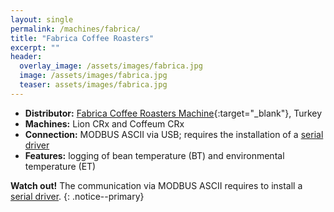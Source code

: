 ```yaml
---
layout: single
permalink: /machines/fabrica/
title: "Fabrica Coffee Roasters"
excerpt: ""
header:
  overlay_image: /assets/images/fabrica.jpg
  image: /assets/images/fabrica.jpg
  teaser: assets/images/fabrica.jpg
---
```


* __Distributor:__ [Fabrica Coffee Roasters Machine](https://www.fabricaroasters.com/){:target="_blank"}, Turkey
* __Machines:__ Lion CRx and Coffeum CRx
* __Connection:__ MODBUS ASCII via USB; requires the installation of a [serial driver](/modbus_serial/)
* __Features:__ logging of bean temperature (BT) and environmental temperature (ET)

**Watch out!**
The communication via MODBUS ASCII requires to install a [serial driver](/modbus_serial/).
{: .notice--primary}